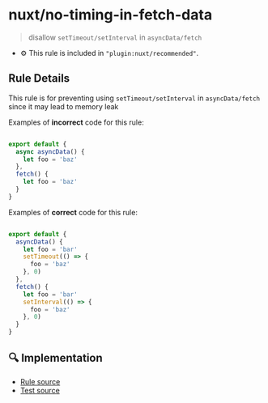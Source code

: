 # nuxt/no-timing-in-fetch-data

> disallow `setTimeout/setInterval` in `asyncData/fetch`

- :gear: This rule is included in `"plugin:nuxt/recommended"`.

## Rule Details

This rule is for preventing using `setTimeout/setInterval` in `asyncData/fetch` since it may lead to memory leak

Examples of **incorrect** code for this rule:

```js

export default {
  async asyncData() {
    let foo = 'baz'
  },
  fetch() {
    let foo = 'baz'
  }
}

```

Examples of **correct** code for this rule:

```js

export default {
  asyncData() {
    let foo = 'bar'
    setTimeout(() => {
      foo = 'baz'
    }, 0)
  },
  fetch() {
    let foo = 'bar'
    setInterval(() => {
      foo = 'baz'
    }, 0)
  }
}

```

## :mag: Implementation

- [Rule source](https://github.com/nuxt/eslint-plugin-nuxt/blob/master/lib/rules/no-timing-in-fetch-data.js)
- [Test source](https://github.com/nuxt/eslint-plugin-nuxt/blob/master/lib/rules/__test__/no-timing-in-fetch-data.test.js)